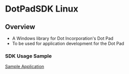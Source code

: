 # DotPadSDK Linux

## Overview
* A Windows library for Dot Incorporation's Dot Pad
* To be used for application development for the Dot Pad

### SDK Usage Sample
[Sample Application](https://github.com/dotincorp/dotpad-sample-code-test)
